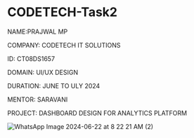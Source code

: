 # CODETECH-Task2

NAME:PRAJWAL MP

COMPANY: CODETECH IT SOLUTIONS

ID: CT08DS1657

DOMAIN: UI/UX DESIGN

DURATION: JUNE TO ULY 2024

MENTOR: SARAVANI

PROJECT: DASHBOARD DESIGN FOR ANALYTICS PLATFORM

![WhatsApp Image 2024-06-22 at 8 22 21 AM (2)](https://github.com/Prajwal1100/CODETECH-Task2/assets/149360097/8451ebaa-4e8f-4d8c-98c9-9b0ec6f65f6f)
